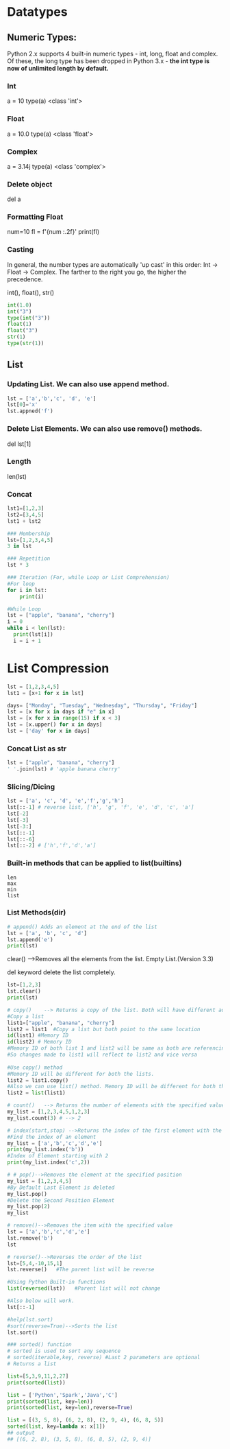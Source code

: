 # Datatypes
## Numeric Types:
Python 2.x supports 4 built-in numeric types - int, long, float and complex. 
Of these, the long type has been dropped in Python 3.x - **the int type is now of unlimited length by default.**

### Int
a = 10
type(a)
<class 'int'>

### Float
a = 10.0
type(a)
<class 'float'>

### Complex
a = 3.14j
type(a)
<class 'complex'> 

### Delete object
del a

### Formatting Float
num=10
fl = f'{num :.2f}'
print(fl)

### Casting
In general, the number types are automatically 'up cast' in this order:
Int → Float → Complex. The farther to the right you go, the higher the precedence.

int(), float(), str()

```python
int(1.0)  
int("3")
type(int("3"))
float(1)
float("3")
str(1)
type(str(1))
```

## List

### Updating List. We can also use append method.
```python
lst = ['a','b','c', 'd', 'e']
lst[0]='x'
lst.appned('f')
```

### Delete List Elements. We can also use remove() methods.
del lst[1]

### Length
len(lst)

### Concat
```python
lst1=[1,2,3]
lst2=[3,4,5]
lst1 + lst2

### Membership
lst=[1,2,3,4,5]
3 in lst

### Repetition
lst * 3

### Iteration (For, while Loop or List Comprehension)
#For loop
for i in lst:
	print(i)  

#While Loop
lst = ["apple", "banana", "cherry"]
i = 0
while i < len(lst):
  print(lst[i])
  i = i + 1
```

# List Compression
```python
lst = [1,2,3,4,5]
lst1 = [x+1 for x in lst]

days= ["Monday", "Tuesday", "Wednesday", "Thursday", "Friday"]
lst = [x for x in days if "e" in x]
lst = [x for x in range(15) if x < 3]
lst = [x.upper() for x in days]
lst = ['day' for x in days]
```

### Concat List as str
```python
lst = ["apple", "banana", "cherry"]
' '.join(lst) # 'apple banana cherry'
```

### Slicing/Dicing
```python
lst = ['a', 'c', 'd', 'e','f','g','h']
lst[::-1] # reverse list, ['h', 'g', 'f', 'e', 'd', 'c', 'a']
lst[-2]
lst[-3]
lst[-3:]
lst[::-1]
lst[::-6]
lst[::-2] # ['h','f','d','a']
```

### Built-in methods that can be applied to list(__builtins__)
```
len
max
min
list
```

### List Methods(dir)
```python
# append() Adds an element at the end of the list
lst = ['a', 'b', 'c', 'd']
lst.append('e')
print(lst)
```

clear()	-->Removes all the elements from the list. Empty List.(Version 3.3)

del keyword delete the list completely.
```python
lst=[1,2,3]
lst.clear()
print(lst)
```
```python
# copy()	--> Returns a copy of the list. Both will have different address id. (Version 3.3)
#Copy a list
list1=["apple", "banana", "cherry"]
list2 = list1  #Copy a list but both point to the same location
id(list1) #Memory ID
id(list2) # Memory ID
#Memory ID of both list 1 and list2 will be same as both are referencing to the same location.
#So changes made to list1 will reflect to list2 and vice versa
    
#Use copy() method
#Memory ID will be different for both the lists.
list2 = list1.copy()
#Also we can use list() method. Memory ID will be different for both the lists.
list2 = list(list1)

# count()	--> Returns the number of elements with the specified value. 
my_list = [1,2,3,4,5,1,2,3]
my_list.count(3) # --> 2

# index(start,stop) -->Returns the index of the first element with the specified value.
#Find the index of an element
my_list = ['a','b','c','d','e']
print(my_list.index('b'))
#Index of Element starting with 2
print(my_list.index('c',2)) 

# # pop()-->Removes the element at the specified position
my_list = [1,2,3,4,5]
#By Default Last Element is deleted
my_list.pop()
#Delete the Second Position Element
my_list.pop(2)
my_list

# remove()-->Removes the item with the specified value
lst = ['a','b','c','d','e']
lst.remove('b')
lst

# reverse()-->Reverses the order of the list
lst=[5,4,-10,15,1]
lst.reverse()   #The parent list will be reverse

#Using Python Built-in functions
list(reversed(lst))   #Parent list will not change

#Also below will work.
lst[::-1]

#help(lst.sort)
#sort(reverse=True)-->Sorts the list
lst.sort()

### sorted() function
# sorted is used to sort any sequence
# sorted(iterable,key, reverse) #Last 2 parameters are optional
# Returns a list

list=[5,3,9,11,2,27]
print(sorted(list))

list = ['Python','Spark','Java','C']
print(sorted(list, key=len))
print(sorted(list, key=len),reverse=True)

list = [(3, 5, 8), (6, 2, 8), (2, 9, 4), (6, 8, 5)]
sorted(list, key=lambda x: x[1])
## output
## [(6, 2, 8), (3, 5, 8), (6, 8, 5), (2, 9, 4)]

```




